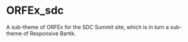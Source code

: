 # ORFEx_sdc
A sub-theme of ORFEx for the SDC Summit site, which is in turn a sub-theme of Responsive Bartik.
